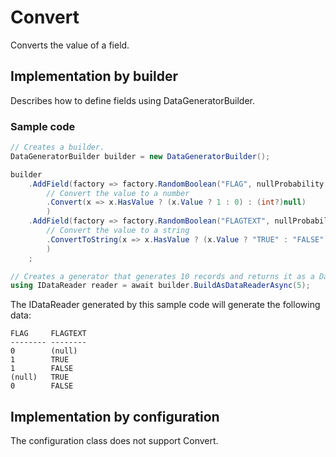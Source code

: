 # Convert

Converts the value of a field.

## Implementation by builder

Describes how to define fields using DataGeneratorBuilder.

### Sample code

```c#
// Creates a builder.
DataGeneratorBuilder builder = new DataGeneratorBuilder();

builder
    .AddField(factory => factory.RandomBoolean("FLAG", nullProbability: 0.1)
        // Convert the value to a number
        .Convert(x => x.HasValue ? (x.Value ? 1 : 0) : (int?)null)
        )
    .AddField(factory => factory.RandomBoolean("FLAGTEXT", nullProbability: 0.1)
        // Convert the value to a string
        .ConvertToString(x => x.HasValue ? (x.Value ? "TRUE" : "FALSE") : null)
        )
    ;

// Creates a generator that generates 10 records and returns it as a DataReader.
using IDataReader reader = await builder.BuildAsDataReaderAsync(5);
```

The IDataReader generated by this sample code will generate the following data:

```console
FLAG     FLAGTEXT
-------- --------
0        (null)
1        TRUE
1        FALSE
(null)   TRUE
0        FALSE
```

## Implementation by configuration

The configuration class does not support Convert.
